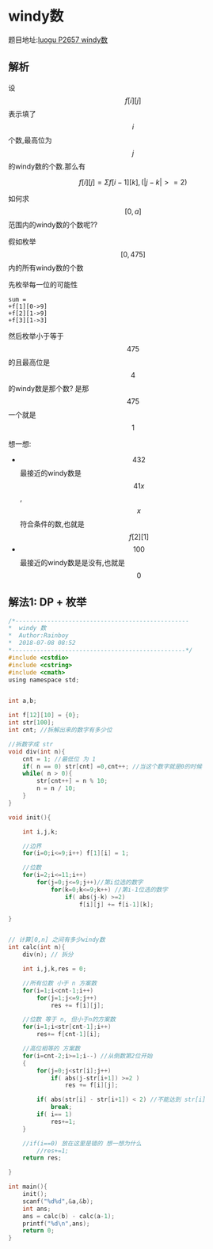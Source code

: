 # windy数

题目地址:[luogu P2657 windy数](https://www.luogu.org/problemnew/show/P2657)

## 解析

设$$f[i][j]$$表示填了$$i$$个数,最高位为$$j$$的windy数的个数.那么有

```math
f[i][j] = \Sigma f[i-1][k],( \left | j-k \right |>=2)
```

如何求$$[0,a]$$范围内的windy数的个数呢??

假如枚举$$[0,475]$$内的所有windy数的个数

先枚举每一位的可能性

```
sum = 
+f[1][0->9]
+f[2][1->9]
+f[3][1->3]
```
然后枚举小于等于$$475$$的且最高位是$$4$$的windy数是那个数? 是那$$475$$一个就是$$1$$

想一想:

 - $$432$$ 最接近的windy数是$$41x$$,$$x$$符合条件的数,也就是$$f[2][1]$$
 - $$100$$ 最接近的windy数是是没有,也就是$$0$$

## 解法1: DP + 枚举


```c
/*-------------------------------------------------
*  windy 数
*  Author:Rainboy
*  2018-07-08 08:52
*-------------------------------------------------*/
#include <cstdio>
#include <cstring>
#include <cmath>
using namespace std;


int a,b;

int f[12][10] = {0};
int str[100];
int cnt; //拆解出来的数字有多少位

//拆数字成 str
void div(int n){
    cnt = 1; //最低位 为 1
    if( n == 0) str[cnt] =0,cnt++; //当这个数字就是0的时候
    while( n > 0){
        str[cnt++] = n % 10;
        n = n / 10;
    }
}

void init(){

    int i,j,k;

    //边界
    for(i=0;i<=9;i++) f[1][i] = 1; 

    //位数
    for(i=2;i<=11;i++)
        for(j=0;j<=9;j++)//第i位选的数字
            for(k=0;k<=9;k++) //第i-1位选的数字
                if( abs(j-k) >=2)
                    f[i][j] += f[i-1][k];

}


// 计算[0,n] 之间有多少windy数
int calc(int n){
    div(n); // 拆分

    int i,j,k,res = 0;

    //所有位数 小于 n 方案数
    for(i=1;i<cnt-1;i++) 
        for(j=1;j<=9;j++)
            res += f[i][j];

    //位数 等于 n, 但小于n的方案数
    for(i=1;i<str[cnt-1];i++)
        res+= f[cnt-1][i];

    //高位相等的 方案数
    for(i=cnt-2;i>=1;i--) //从倒数第2位开始
    {
        for(j=0;j<str[i];j++)
            if( abs(j-str[i+1]) >=2 )
                res += f[i][j];

        if( abs(str[i] - str[i+1]) < 2) //不能达到 str[i]
            break;
        if( i== 1)
            res+=1;
    }

    //if(i==0) 放在这里是错的 想一想为什么
        //res+=1;
    return res;

}

int main(){
    init();
    scanf("%d%d",&a,&b);
    int ans;
    ans = calc(b) - calc(a-1);
    printf("%d\n",ans);
    return 0;
}
```
